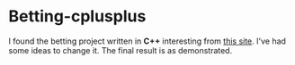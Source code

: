 # Betting-cplusplus

I found the betting project written in **C++** interesting from [this site](https://hackr.io). I've had some ideas to change it.
The final result is as demonstrated.
